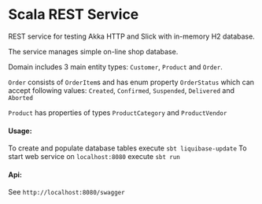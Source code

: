 # Scala REST Service

REST service for testing Akka HTTP and Slick
with in-memory H2 database.

The service manages simple on-line shop database.

Domain includes 3 main entity types: `Customer`, `Product` and `Order`.

`Order` consists of `OrderItem`s and has enum property `OrderStatus` 
which can accept following values: `Created`, `Confirmed`, `Suspended`,
`Delivered` and `Aborted`

`Product` has properties of types `ProductCategory` and `ProductVendor`
 
#### Usage:
To create and populate database tables execute `sbt liquibase-update`
To start web service on `localhost:8080` execute `sbt run`
#### Api:
See `http://localhost:8080/swagger`